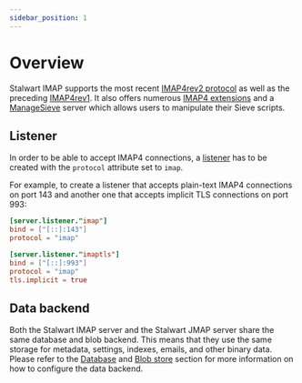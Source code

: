 ```yaml
---
sidebar_position: 1
---
```


# Overview

Stalwart IMAP supports the most recent [IMAP4rev2 protocol](https://www.rfc-editor.org/rfc/rfc9051.html) as well as the preceding [IMAP4rev1](https://www.rfc-editor.org/rfc/rfc3501). It also offers numerous [IMAP4 extensions](/docs/development/rfcs#imap4-and-extensions) and a [ManageSieve](https://datatracker.ietf.org/doc/html/rfc5804) server which allows users to manipulate their Sieve scripts.

## Listener

In order to be able to accept IMAP4 connections, a [listener](/docs/configuration/listener) has to be created with the `protocol` attribute set to `imap`. 

For example, to create a listener that accepts plain-text IMAP4 connections on port 143 and another one that accepts implicit TLS connections on port 993:

```toml
[server.listener."imap"]
bind = ["[::]:143"]
protocol = "imap"

[server.listener."imaptls"]
bind = ["[::]:993"]
protocol = "imap"
tls.implicit = true
```

## Data backend

Both the Stalwart IMAP server and the Stalwart JMAP server share the same database and blob backend. This means that they use the same storage for metadata, settings, indexes, emails, and other binary data. Please refer to the [Database](/docs/storage/database/overview) and [Blob store](/docs/storage/blob/overview) section for more information on how to configure the data backend.

